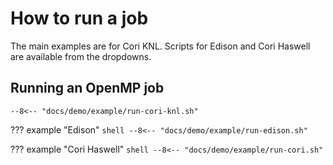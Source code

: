 # How to run a job

The main examples are for Cori KNL. Scripts for Edison and Cori Haswell are 
available from the dropdowns.

## Running an OpenMP job


```shell
--8<-- "docs/demo/example/run-cori-knl.sh"
```

??? example "Edison"
    ```shell
    --8<-- "docs/demo/example/run-edison.sh"
    ```

??? example "Cori Haswell"
    ```shell
    --8<-- "docs/demo/example/run-cori.sh"
    ```

	
